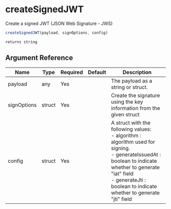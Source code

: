 # createSignedJWT

Create a signed JWT (JSON Web Signature - JWS)

```javascript
createSignedJWT(payload, signOptions, config)
```

```javascript
returns string
```

## Argument Reference

| Name | Type | Required | Default | Description |
| --- | --- | --- | --- | --- |
| payload | any | Yes |  | The payload as a string or struct. |
| signOptions | struct | Yes |  | Create the signature using the key information from the given struct |
| config | struct | Yes |  | A struct with the following values:<br />- algorithm : algorithm used for signing.<br />- generateIssuedAt : boolean to indicate whether to generate "iat" field<br />- generateJti : boolean to indicate whether to generate "jti" field |
